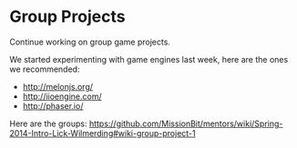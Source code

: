 # Group Projects

Continue working on group game projects.

We started experimenting with game engines last week, here are the
ones we recommended:

* http://melonjs.org/
* http://iioengine.com/
* http://phaser.io/

Here are the groups: https://github.com/MissionBit/mentors/wiki/Spring-2014-Intro-Lick-Wilmerding#wiki-group-project-1
